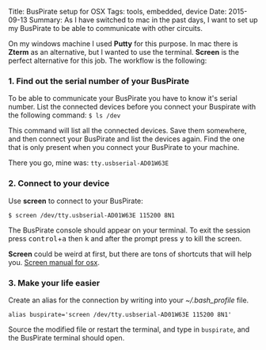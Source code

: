 Title: BusPirate setup for OSX
Tags: tools, embedded, device
Date: 2015-09-13
Summary: As I have switched to mac in the past days, I want to set up my BusPirate to be able to communicate with other circuits.


On my windows machine I used __Putty__
for this purpose. In mac there is __Zterm__ as an alternative, but I wanted to
use the terminal. __Screen__ is the perfect alternative for this job. The
workflow is the following:

### 1. Find out the serial number of your BusPirate

To be able to communicate your BusPirate you have to know it's serial number.
List the connected devices before you connect your Buspirate with the following
command: `$ ls /dev`

This command will list all the connected devices. Save them somewhere, and then
connect your BusPirate and list the devices again. Find the one that is only
present when you connect your BusPirate to your machine.

There you go, mine was: `tty.usbserial-AD01W63E`

### 2. Connect to your device

Use __screen__ to connect to your BusPirate:

`$ screen /dev/tty.usbserial-AD01W63E 115200 8N1`

The BusPirate console should appear on your terminal. To exit the session press
<kbd>control</kbd>+<kbd>a</kbd> then <kbd>k</kbd> and after the prompt press
<kbd>y</kbd> to kill the screen.

__Screen__ could be weird at first, but there are tons of shortcuts that will
help you. [Screen manual for osx](http://ss64.com/osx/screen.html).

### 3. Make your life easier

Create an alias for the connection by writing into your _~/.bash_profile_
file.

`alias buspirate='screen /dev/tty.usbserial-AD01W63E 115200 8N1'`

Source the modified file or restart the terminal, and type in `buspirate`, and
the BusPirate terminal should open.
